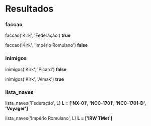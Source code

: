 # Resultados

### faccao

faccao('Kirk', 'Federação') **true**

faccao('Kirk', 'Império Romulano') **false**

### inimigos

inimigos('Kirk', 'Picard') **false**

inimigos('Kirk', 'Almak') **true**

### lista_naves

lista_naves('Federação', L) **L = ['NX-01', 'NCC-1701', 'NCC-1701-D', 'Voyager']**

lista_naves('Império Romulano', L) **L = ['IRW TMet']**